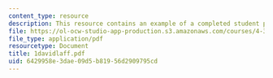 ```yaml
---
content_type: resource
description: This resource contains an example of a completed student project.
file: https://ol-ocw-studio-app-production.s3.amazonaws.com/courses/4-301-introduction-to-the-visual-arts-spring-2007/6429958e3dae09d5b81956d2909795cd_1davidlaff.pdf
file_type: application/pdf
resourcetype: Document
title: 1davidlaff.pdf
uid: 6429958e-3dae-09d5-b819-56d2909795cd
---
```

